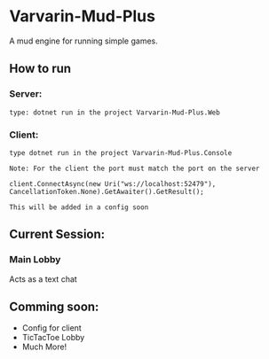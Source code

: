 # Varvarin-Mud-Plus
A mud engine for running simple games.

## How to run
### Server:
	type: dotnet run in the project Varvarin-Mud-Plus.Web
	
### Client:
	type dotnet run in the project Varvarin-Mud-Plus.Console
	
	Note: For the client the port must match the port on the server
	
	client.ConnectAsync(new Uri("ws://localhost:52479"), CancellationToken.None).GetAwaiter().GetResult();
	
	This will be added in a config soon
	
## Current Session:
### Main Lobby
Acts as a text chat

## Comming soon:

- Config for client
- TicTacToe Lobby
- Much More!
